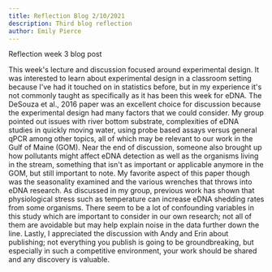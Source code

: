 ```yaml
---
title: Reflection Blog 2/10/2021
description: Third blog reflection
author: Emily Pierce
---
```


Reflection week 3 blog post 

This week's lecture and discussion focused around experimental design.  It was interested to learn about experimental design in a classroom setting because I've had it touched on in statistics before, but in my experience it's not commonly taught as specifically as it has been this week for eDNA.  The DeSouza et al., 2016 paper was an excellent choice for discussion because the experimental design had many factors that we could consider.  My group pointed out issues with river bottom substrate, complexities of eDNA studies in quickly moving water, using probe based assays versus general qPCR among other topics, all of which may be relevant to our work in the Gulf of Maine (GOM).  Near the end of discussion, someone also brought up how pollutants might affect eDNA detection as well as the organisms living in the stream, something that isn't as important or applicable anymore in the GOM, but still important to note.  My favorite aspect of this paper though was the seasonality examined and the various wrenches that throws into eDNA research.  As discussed in my group, previous work has shown that physiological stress such as temperature can increase eDNA shedding rates from some organisms.  There seem to be a lot of confounding variables in this study which are important to consider in our own research; not all of them are avoidable but may help explain noise in the data further down the line.  Lastly, I appreciated the discussion with Andy and Erin about publishing; not everything you publish is going to be groundbreaking, but especially in such a competitive environment, your work should be shared and any discovery is valuable.
